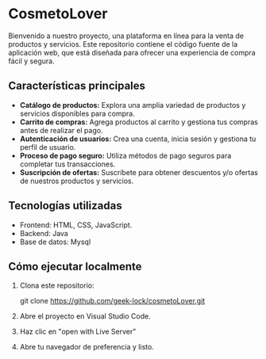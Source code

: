 # CosmetoLover

Bienvenido a nuestro proyecto, una plataforma en línea para la venta de productos y servicios. Este repositorio contiene el código fuente de la aplicación web, que está diseñada para ofrecer una experiencia de compra fácil y segura.

## Características principales

- **Catálogo de productos:** Explora una amplia variedad de productos y servicios disponibles para compra.
- **Carrito de compras:** Agrega productos al carrito y gestiona tus compras antes de realizar el pago.
- **Autenticación de usuarios:** Crea una cuenta, inicia sesión y gestiona tu perfil de usuario.
- **Proceso de pago seguro:** Utiliza métodos de pago seguros para completar tus transacciones.
- **Suscripción de ofertas:** Suscríbete para obtener descuentos y/o ofertas de nuestros productos y servicios.



## Tecnologías utilizadas

- Frontend: HTML, CSS, JavaScript.
- Backend: Java
- Base de datos: Mysql


## Cómo ejecutar localmente

1. Clona este repositorio:

   git clone https://github.com/geek-lock/cosmetoLover.git

2.  Abre el proyecto en Visual Studio Code.

3.  Haz clic en "open with Live Server"

4.  Abre tu navegador de preferencia y listo.
